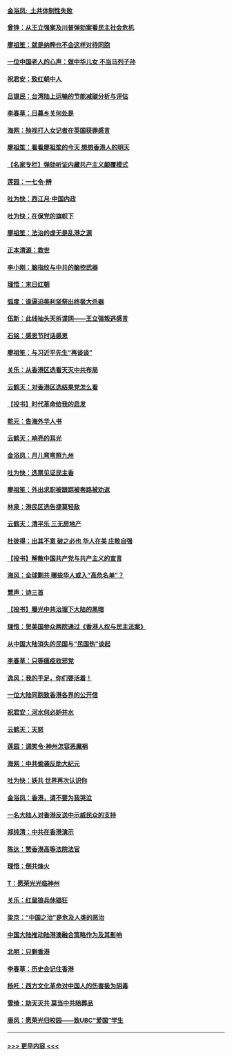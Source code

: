 #### [金浴凤:  土共体制性失败](../pages/nsc993/n11699361.md?t=12041544) 
#### [曾铮：从王立强案及川普弹劾案看民主社会危机](../pages/nsc993/n11699318.md?t=12041544) 
#### [廖祖笙：就是纳粹也不会这样对待同胞](../pages/nsc993/n11697658.md?t=12041544) 
#### [一位中国老人的心声：做中华儿女 不当马列子孙](../pages/nsc993/n11697525.md?t=12041544) 
#### [祝君安：致红朝中人](../pages/nsc993/n11697518.md?t=12041544) 
#### [吕锡民：台湾陆上运输的节能减碳分析与评估](../pages/nsc993/n11694983.md?t=12041544) 
#### [李春草：日暮乡关何处是](../pages/nsc993/n11694805.md?t=12041544) 
#### [海网：殃视打人女记者在英国获罪感言](../pages/nsc993/n11693832.md?t=12041544) 
#### [廖祖笙：看看廖祖笙的今天 想想香港人的明天](../pages/nsc993/n11693707.md?t=12041544) 
#### [【名家专栏】弹劾听证内藏共产主义颠覆模式](../pages/nsc993/n11693563.md?t=12041544) 
#### [莲园：一七令‧辨](../pages/nsc993/n11692558.md?t=12041544) 
#### [吐为快：西江月·中国内政](../pages/nsc993/n11692071.md?t=12041544) 
#### [吐为快：在保党的旗帜下](../pages/nsc993/n11691188.md?t=12041544) 
#### [廖祖笙：法治的虚无是乱港之源](../pages/nsc993/n11690605.md?t=12041544) 
#### [正本清源：救世](../pages/nsc993/n11689134.md?t=12041544) 
#### [李小刚：脑指纹与中共的脑控武器](../pages/nsc993/n11688900.md?t=12041544) 
#### [理悟：末日红朝](../pages/nsc993/n11688829.md?t=12041544) 
#### [弧度：谁逼迫美利坚祭出终极大杀器](../pages/nsc993/n11688735.md?t=12041544) 
#### [伍新：此线抽头天拆谍网——王立强叛逃感言](../pages/nsc993/n11687981.md?t=12041544) 
#### [石铭：感恩节时话感恩](../pages/nsc993/n11687568.md?t=12041544) 
#### [廖祖笙：与习近平先生“再谈谈”](../pages/nsc993/n11687005.md?t=12041544) 
#### [关乐：从香港区选看天灭中共布局](../pages/nsc993/n11686647.md?t=12041544) 
#### [云鹤天：对香港区选结果党怎么看](../pages/nsc993/n11686216.md?t=12041544) 
#### [【投书】时代革命给我的启发](../pages/nsc993/n11684287.md?t=12041544) 
#### [乾元：告海外华人书](../pages/nsc993/n11684044.md?t=12041544) 
#### [云鹤天：响亮的耳光](../pages/nsc993/n11684254.md?t=12041544) 
#### [金浴凤：月儿弯弯照九州](../pages/nsc993/n11684231.md?t=12041544) 
#### [吐为快：选票见证民主香](../pages/nsc993/n11684206.md?t=12041544) 
#### [廖祖笙：外出求职被跟踪被套路被劝返](../pages/nsc993/n11683874.md?t=12041544) 
#### [林泉：港民区选告捷莫轻敌](../pages/nsc993/n11683930.md?t=12041544) 
#### [云鹤天：清平乐 三无房地产](../pages/nsc993/n11681521.md?t=12041544) 
#### [杜彼得：出其不意 破之必也 华人在美 庄敬自强](../pages/nsc993/n11679554.md?t=12041544) 
#### [【投书】解散中国共产党与共产主义的宣言](../pages/nsc993/n11679177.md?t=12041544) 
#### [海风：全球剿共 哪些华人或入“高危名单”？](../pages/nsc993/n11678617.md?t=12041544) 
#### [慧声：诗三首](../pages/nsc993/n11678848.md?t=12041544) 
#### [【投书】曝光中共治理下大陆的黑暗](../pages/nsc993/n11678674.md?t=12041544) 
#### [理悟：贺美国参众两院通过《香港人权与民主法案》](../pages/nsc993/n11678104.md?t=12041544) 
#### [从中国大陆消失的民国与“民国热”谈起](../pages/nsc993/n11678075.md?t=12041544) 
#### [李春草：只等瘟疫收邪党](../pages/nsc993/n11677308.md?t=12041544) 
#### [逸风：我的手足，你们要活着！](../pages/nsc993/n11676352.md?t=12041544) 
#### [一位大陆同胞致香港各界的公开信](../pages/nsc993/n11675761.md?t=12041544) 
#### [祝君安：河水何必妒井水](../pages/nsc993/n11675746.md?t=12041544) 
#### [云鹤天：天怒](../pages/nsc993/n11675718.md?t=12041544) 
#### [莲园：调笑令‧神州怎容恶魔祸](../pages/nsc993/n11675648.md?t=12041544) 
#### [海网：中共偷袭反助大纪元](../pages/nsc993/n11673515.md?t=12041544) 
#### [吐为快：妖共 世界再次认识你](../pages/nsc993/n11673506.md?t=12041544) 
#### [金浴凤：香港，请不要为我哭泣](../pages/nsc993/n11673248.md?t=12041544) 
#### [一名大陆人对香港反送中示威民众的支持](../pages/nsc993/n11672615.md?t=12041544) 
#### [郑纯清：中共在香港演示](../pages/nsc993/n11670539.md?t=12041544) 
#### [陈达：赞香港高等法院法官](../pages/nsc993/n11669542.md?t=12041544) 
#### [理悟：倒共烽火](../pages/nsc993/n11668844.md?t=12041544) 
#### [T：愿荣光光临神州](../pages/nsc993/n11668421.md?t=12041544) 
#### [关乐：红鼠狼兵休猖狂](../pages/nsc993/n11668378.md?t=12041544) 
#### [梁京：“中国之治”是危及人类的恶治](../pages/nsc993/n11668328.md?t=12041544) 
#### [中国大陆推动陆港澳融合策略作为及其影响](../pages/nsc993/n11668157.md?t=12041544) 
#### [北明：只剩香港](../pages/nsc993/n11668002.md?t=12041544) 
#### [李春草：历史会记住香港](../pages/nsc993/n11667927.md?t=12041544) 
#### [杨吒：西方文化革命对中国人的伤害极为阴毒](../pages/nsc993/n11664521.md?t=12041544) 
#### [雪绮：助天灭共 莫当中共陪葬品](../pages/nsc993/n11662650.md?t=12041544) 
#### [唐风：愿荣光归校园——致UBC“爱国”学生](../pages/nsc993/n11662194.md?t=12041544) 

----
#### [ >>> 更早内容 <<< ](../indexes/nsc993-earlier.md)
